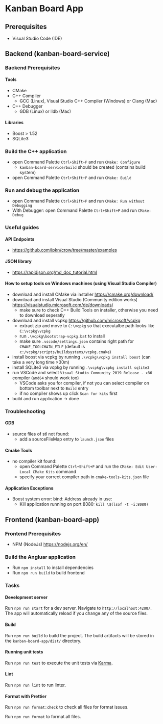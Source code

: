 # Kanban Board App

## Prerequisites

- Visual Studio Code (IDE)

## Backend (kanban-board-service)

### Backend Prerequisites

#### Tools

- CMake
- C++ Compiler
  - GCC (Linux), Visual Studio C++ Compiler (Windows) or Clang (Mac)
- C++ Debugger
  - GDB (Linux) or lldb (Mac)

#### Libraries

- Boost > 1.52
- SQLite3

### Build the C++ application

- open Command Palette `Ctrl+Shift+P` and run `CMake: Configure`
  - `kanban-board-service/build` should be created (contains build system)
- open Command Palette `Ctrl+Shift+P` and run `CMake: Build`

### Run and debug the application

- open Command Palette `Ctrl+Shift+P` and run `CMake: Run without Debugging`
- With Debugger: open Command Palette `Ctrl+Shift+P` and run `CMake: Debug`

### Useful guides

#### API Endpoints

- <https://github.com/ipkn/crow/tree/master/examples>

#### JSON library

- <https://rapidjson.org/md_doc_tutorial.html>

#### How to setup tools on Windows machines (using Visual Studio Compiler)

- download and install CMake via installer <https://cmake.org/download/>
- download and install Visual Studio (Community edition works) <https://visualstudio.microsoft.com/de/downloads/>
  - make sure to check C++ Build Tools on installer, otherwise you need to download seperatly
- download and install vcpkg <https://github.com/microsoft/vcpkg>
  - extract zip and move to `C:\vcpkg` so that executalbe path looks like `C:\vcpkg\vcpkg`
  - run `.\vcpkg\bootstrap-vcpkg.bat` to install
  - make sure `.vscode/settings.json` contains right path for `CMAKE_TOOLCHAIN_FILE` (default is `c:/vcpkg/scripts/buildsystems/vcpkg.cmake`)
- install boost via vcpkg by running `.\vcpkg\vcpkg install boost` (can take a very long time >30m)
- install SQLite3 via vcpkg by running `.\vcpkg\vcpkg install sqlite3`
- run VSCode and select `Visual Studio Community 2019 Release - x86` compiler (`amd64` should work too)
  - VSCode asks you for compiler, if not you can select compiler on bottom toolbar next to `Build` entry
  - if no compiler shows up click `Scan for kits` first
- build and run application -> done

### Troubleshooting

#### GDB

- source files of stl not found:
  - add a sourceFileMap entry to `launch.json` files

#### Cmake Tools

- no compiler kit found:
  - open Command Palette `Ctrl+Shift+P` and run the `CMake: Edit User-Local CMake Kits` command
  - specify your correct compiler path in `cmake-tools-kits.json` file

#### Application Exceptions

- Boost system error: bind: Address already in use:
  - Kill application running on port 8080: `kill \$(lsof -t -i:8080)`

## Frontend (kanban-board-app)

### Frontend Prerequisites

- NPM (NodeJs) <https://nodejs.org/en/>

### Build the Angluar application

- Run `npm install` to install dependencies
- Run `npm run build` to build frontend

### Tasks

#### Development server

Run `npm run start` for a dev server. Navigate to `http://localhost:4200/`. The app will automatically reload if you change any of the source files.

#### Build

Run `npm run build` to build the project. The build artifacts will be stored in the `kanban-board-app/dist/` directory.

#### Running unit tests

Run `npm run test` to execute the unit tests via [Karma](https://karma-runner.github.io).

#### Lint

Run `npm run lint` to run linter.

#### Format with Prettier

Run `npm run format:check` to check all files for format issues.

Run `npm run format` to format all files.

